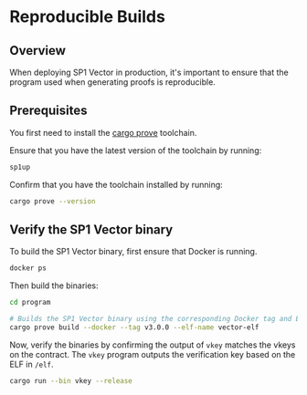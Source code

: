 # Reproducible Builds

## Overview

When deploying SP1 Vector in production, it's important to ensure that the program used when generating proofs is reproducible.

## Prerequisites

You first need to install the [cargo prove](https://docs.succinct.xyz/getting-started/install.html#option-1-prebuilt-binaries-recommended) toolchain.

Ensure that you have the latest version of the toolchain by running:

```bash
sp1up
```

Confirm that you have the toolchain installed by running:

```bash
cargo prove --version
```

## Verify the SP1 Vector binary

To build the SP1 Vector binary, first ensure that Docker is running.

```bash
docker ps
```

Then build the binaries:

```bash
cd program

# Builds the SP1 Vector binary using the corresponding Docker tag and ELF name.
cargo prove build --docker --tag v3.0.0 --elf-name vector-elf
```

Now, verify the binaries by confirming the output of `vkey` matches the vkeys on the contract. The `vkey` program outputs the verification key
based on the ELF in `/elf`.

```bash
cargo run --bin vkey --release
```
